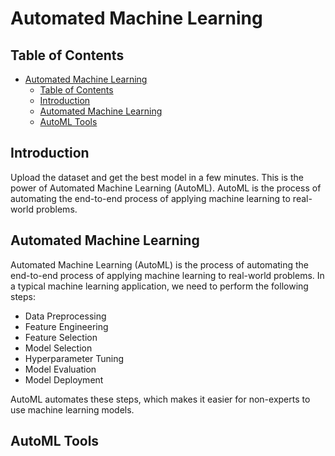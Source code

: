 # Automated Machine Learning

## Table of Contents

- [Automated Machine Learning](#automated-machine-learning)
  - [Table of Contents](#table-of-contents)
  - [Introduction](#introduction)
  - [Automated Machine Learning](#automated-machine-learning-1)
  - [AutoML Tools](#automl-tools)

## Introduction

Upload the dataset and get the best model in a few minutes. This is the power of Automated Machine Learning (AutoML). AutoML is the process of automating the end-to-end process of applying machine learning to real-world problems.

## Automated Machine Learning

Automated Machine Learning (AutoML) is the process of automating the end-to-end process of applying machine learning to real-world problems. In a typical machine learning application, we need to perform the following steps:

- Data Preprocessing
- Feature Engineering
- Feature Selection
- Model Selection
- Hyperparameter Tuning
- Model Evaluation
- Model Deployment

AutoML automates these steps, which makes it easier for non-experts to use machine learning models.

## AutoML Tools
